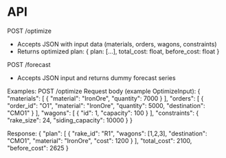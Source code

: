 # API

POST /optimize
- Accepts JSON with input data (materials, orders, wagons, constraints)
- Returns optimized plan: { plan: [...], total_cost: float, before_cost: float }

POST /forecast
- Accepts JSON input and returns dummy forecast series

Examples:
POST /optimize
Request body (example OptimizeInput):
{
  "materials": [ { "material": "IronOre", "quantity": 7000 } ],
  "orders": [ { "order_id": "O1", "material": "IronOre", "quantity": 5000, "destination": "CMO1" } ],
  "wagons": [ { "id": 1, "capacity": 100 } ],
  "constraints": { "rake_size": 24, "siding_capacity": 10000 }
}

Response:
{
  "plan": [ { "rake_id": "R1", "wagons": [1,2,3], "destination": "CMO1", "material": "IronOre", "cost": 1200 } ],
  "total_cost": 2100,
  "before_cost": 2625
}
